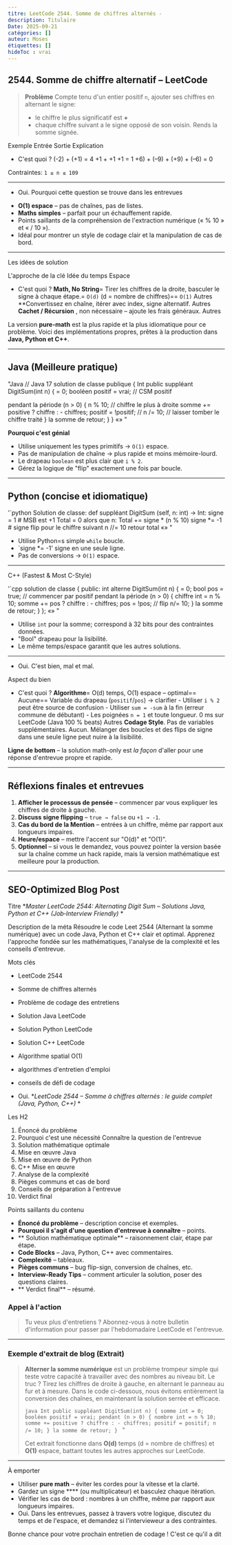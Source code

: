 ```yaml
---
titre: LeetCode 2544. Somme de chiffres alternés -
description: Titulaire
Date: 2025-09-21
catégories: []
auteur: Moses
étiquettes: []
hideToc : vrai
---
```

## 2544. Somme de chiffre alternatif – LeetCode

> **Problème**
> Compte tenu d'un entier positif `n`, ajouter ses chiffres en alternant le signe:
> * le chiffre le plus significatif est **+**
> * chaque chiffre suivant a le signe opposé de son voisin.
> Rends la somme signée.

Exemple Entrée Sortie Explication
- C'est quoi ?
(-2) + (+1) = 4
+1 + +1 +1 = 1
+6) + (–9) + (+9) + (–6) = 0

Contraintes: `1 ≤ n ≤ 109`

---

- Oui. Pourquoi cette question se trouve dans les entrevues

* **O(1) espace** – pas de chaînes, pas de listes.
* **Maths simples** – parfait pour un échauffement rapide.
* Points saillants de la compréhension de l'extraction numérique (« % 10 » et « / 10 »).
* Idéal pour montrer un style de codage clair et la manipulation de cas de bord.

---

Les idées de solution

L'approche de la clé Idée du temps Espace
- C'est quoi ?
**Math, No String**= Tirer les chiffres de la droite, basculer le signe à chaque étape.= `O(d)` (d = nombre de chiffres)== `O(1)` Autres
**Convertissez en chaîne, itérer avec index, signe alternatif.
Autres **Cachet / Récursion** , non nécessaire – ajoute les frais généraux. Autres

La version **pure-math** est la plus rapide et la plus idiomatique pour ce problème.
Voici des implémentations propres, prêtes à la production dans **Java, Python et C++**.

---

## Java (Meilleure pratique)

"Java
// Java 17
solution de classe publique {
Int public suppléant DigitSum(int n) {
= 0;
booléen positif = vrai; // CSM positif

pendant la période (n > 0) {
n % 10; // chiffre le plus à droite
somme += positive ? chiffre : - chiffres;
positif = !positif; //
n /= 10; // laisser tomber le chiffre traité
}
la somme de retour;
}
}
«» "

**Pourquoi c'est génial**

* Utilise uniquement les types primitifs → `O(1)` espace.
* Pas de manipulation de chaîne → plus rapide et moins mémoire-lourd.
* Le drapeau `boolean` est plus clair que `i % 2`.
* Gérez la logique de "flip" exactement une fois par boucle.

---

## Python (concise et idiomatique)

'`python
Solution de classe:
def suppléant DigitSum (self, n: int) -> Int:
signe = 1 # MSB est +1
Total = 0
alors que n:
Total += signe * (n % 10)
signe *= -1 # signe flip pour le chiffre suivant
n //= 10
retour total
«» "

* Utilise Python=s simple `while` boucle.
* `signe *= -1' signe en une seule ligne.
* Pas de conversions → `O(1)` espace.

---

C++ (Fastest & Most C-Style)

'`cpp
solution de classe {
public:
int alterne DigitSum(int n) {
= 0;
bool pos = true; // commencer par positif
pendant la période (n > 0) {
chiffre int = n % 10;
somme += pos ? chiffre : - chiffres;
pos = !pos; // flip
n/= 10;
}
la somme de retour;
}
};
«» "

* Utilise `int` pour la somme; correspond à 32 bits pour des contraintes données.
* "Bool" drapeau pour la lisibilité.
* Le même temps/espace garantit que les autres solutions.

---

- Oui. C'est bien, mal et mal.

Aspect du bien
- C'est quoi ?
**Algorithme**= O(d) temps, O(1) espace – optimal== Aucune==
Variable du drapeau (`positif`/`pos`) → clarifier - Utiliser `i % 2` peut être source de confusion - Utiliser `sum = -sum` à la fin (erreur commune de débutant) -
Les poignées `n = 1` et toute longueur.
0 ms sur LeetCode (Java 100 % beats)
Autres **Codage Style**. Pas de variables supplémentaires. Aucun. Mélanger des boucles et des flips de signe dans une seule ligne peut nuire à la lisibilité.

**Ligne de bottom** – la solution math-only est *la façon* d'aller pour une réponse d'entrevue propre et rapide.

---

## Réflexions finales et entrevues

1. **Afficher le processus de pensée** – commencer par vous expliquer les chiffres de droite à gauche.
2. **Discuss signe flipping** – `true → false` ou `+1 → -1`.
3. **Cas du bord de la Mention** – entrées à un chiffre, même par rapport aux longueurs impaires.
4. **Heure/espace** – mettre l'accent sur "O(d)" et "O(1)".
5. **Optionnel** – si vous le demandez, vous pouvez pointer la version basée sur la chaîne comme un hack rapide, mais la version mathématique est meilleure pour la production.

---

## SEO-Optimized Blog Post

Titre
**Master LeetCode 2544: Alternating Digit Sum – Solutions Java, Python et C++ (Job‐Interview Friendly)* *

Description de la méta
Résoudre le code Leet 2544 (Alternant la somme numérique) avec un code Java, Python et C++ clair et optimal. Apprenez l'approche fondée sur les mathématiques, l'analyse de la complexité et les conseils d'entrevue.

Mots clés
- LeetCode 2544
- Somme de chiffres alternés
- Problème de codage des entretiens
- Solution Java LeetCode
- Solution Python LeetCode
- Solution C++ LeetCode
- Algorithme spatial O(1)
- algorithmes d'entretien d'emploi
- conseils de défi de codage

- Oui.
**LeetCode 2544 – Somme à chiffres alternés : le guide complet (Java, Python, C++)* *

Les H2
1. Énoncé du problème
2. Pourquoi c'est une nécessité Connaître la question de l'entrevue
3. Solution mathématique optimale
4. Mise en œuvre Java
5. Mise en œuvre de Python
6. C++ Mise en œuvre
7. Analyse de la complexité
8. Pièges communs et cas de bord
9. Conseils de préparation à l'entrevue
10. Verdict final

Points saillants du contenu

- **Énoncé du problème** – description concise et exemples.
- **Pourquoi il s'agit d'une question d'entrevue à connaître** – points.
- ** Solution mathématique optimale** – raisonnement clair, étape par étape.
- **Code Blocks** – Java, Python, C++ avec commentaires.
- **Complexité** – tableaux.
- **Pièges communs** – bug flip-sign, conversion de chaînes, etc.
- **Interview-Ready Tips** – comment articuler la solution, poser des questions claires.
- ** Verdict final** – résumé.

### Appel à l'action
> Tu veux plus d'entretiens ? Abonnez-vous à notre bulletin d'information pour passer par l'hebdomadaire LeetCode et l'entrevue.

---

### Exemple d'extrait de blog (Extrait)

> **Alterner la somme numérique** est un problème trompeur simple qui teste votre capacité à travailler avec des nombres au niveau bit. Le truc ? Tirez les chiffres de droite à gauche, en alternant le panneau au fur et à mesure. Dans le code ci-dessous, nous évitons entièrement la conversion des chaînes, en maintenant la solution serrée et efficace.
>
> ``java
> Int public suppléant DigitSum(int n) {
> somme int = 0;
> booléen positif = vrai;
> pendant (n > 0) {
> nombre int = n % 10;
> somme += positive ? chiffre : - chiffres;
> positif = positif;
> n /= 10;
> }
> la somme de retour;
> }
> `` "
>
> Cet extrait fonctionne dans **O(d)** temps (d = nombre de chiffres) et **O(1)** espace, battant toutes les autres approches sur LeetCode.

---

À emporter

- Utiliser **pure math** – éviter les cordes pour la vitesse et la clarté.
- Gardez un signe **** (ou multiplicateur) et basculez chaque itération.
- Vérifier les cas de bord : nombres à un chiffre, même par rapport aux longueurs impaires.
- Oui. Dans les entrevues, passez à travers votre logique, discutez du temps et de l'espace, et demandez si l'intervieweur a des contraintes.

Bonne chance pour votre prochain entretien de codage ! C'est ce qu'il a dit